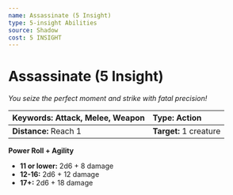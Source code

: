 ```yaml
---
name: Assassinate (5 Insight)
type: 5-insight Abilities
source: Shadow
cost: 5 INSIGHT
---
```


# Assassinate (5 Insight)

*You seize the perfect moment and strike with fatal precision!*

| **Keywords:** Attack, Melee, Weapon | **Type:** Action       |
| :---------------------------------- | :--------------------- |
| **Distance:** Reach 1               | **Target:** 1 creature |

**Power Roll + Agility**

- **11 or lower:** 2d6 + 8 damage
- **12-16:** 2d6 + 12 damage
- **17+:** 2d6 + 18 damage
